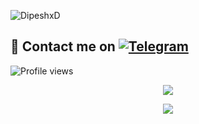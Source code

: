 ![DipeshxD](https://telegra.ph/file/9131cdefa0c8c70ecefe8.jpg)


## 📨 Contact me on [![Telegram](https://img.shields.io/badge/telegram-1b77FF.svg?style=for-the-badge&logo=telegram)](https://t.me/DIPESH_XD) 
![Profile views](https://komarev.com/ghpvc/?username=DipeshxD&color=blue&style=flat-square&label=Profile+Views)
<br>

<p align="center"><a href="https://github.com/DipeshxD"><img src="https://github-readme-stats.vercel.app/api?username=DipeshxD&show_icons=true&theme=radical"></a></p>
<p align="center"><a href="https://github.com/DipeshxD"><img src="https://github-readme-stats.vercel.app/api/top-langs/?username=DipeshxD&theme=radical&layout=compact"></a></p> 
